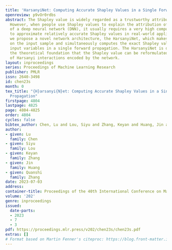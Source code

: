 ```yaml
---
title: 'HarsanyiNet: Computing Accurate Shapley Values in a Single Forward Propagation'
openreview: p9vOr0rdbs
abstract: The Shapley value is widely regarded as a trustworthy attribution metric.
  However, when people use Shapley values to explain the attribution of input variables
  of a deep neural network (DNN), it usually requires a very high computational cost
  to approximate relatively accurate Shapley values in real-world applications. Therefore,
  we propose a novel network architecture, the HarsanyiNet, which makes inferences
  on the input sample and simultaneously computes the exact Shapley values of the
  input variables in a single forward propagation. The HarsanyiNet is designed on
  the theoretical foundation that the Shapley value can be reformulated as the redistribution
  of Harsanyi interactions encoded by the network.
layout: inproceedings
series: Proceedings of Machine Learning Research
publisher: PMLR
issn: 2640-3498
id: chen23s
month: 0
tex_title: "{H}arsanyi{N}et: Computing Accurate Shapley Values in a Single Forward
  Propagation"
firstpage: 4804
lastpage: 4825
page: 4804-4825
order: 4804
cycles: false
bibtex_author: Chen, Lu and Lou, Siyu and Zhang, Keyan and Huang, Jin and Zhang, Quanshi
author:
- given: Lu
  family: Chen
- given: Siyu
  family: Lou
- given: Keyan
  family: Zhang
- given: Jin
  family: Huang
- given: Quanshi
  family: Zhang
date: 2023-07-03
address: 
container-title: Proceedings of the 40th International Conference on Machine Learning
volume: '202'
genre: inproceedings
issued:
  date-parts:
  - 2023
  - 7
  - 3
pdf: https://proceedings.mlr.press/v202/chen23s/chen23s.pdf
extras: []
# Format based on Martin Fenner's citeproc: https://blog.front-matter.io/posts/citeproc-yaml-for-bibliographies/
---
```

